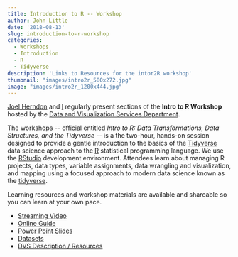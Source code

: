 ```yaml
---
title: Introduction to R -- Workshop
author: John Little
date: '2018-08-13'
slug: introduction-to-r-workshop
categories:
  - Workshops
  - Introduction
  - R
  - Tidyverse
description: 'Links to Resources for the intor2R workshop'
thumbnail: "images/intro2r_580x272.jpg"
image: "images/intro2r_1200x444.jpg"
---
```


[Joel Herndon](https://joelherndon.info/) and [I](https://johnlittle.info/) regularly present  sections of the **Intro to R Workshop** hosted by the [Data and Visualization Services Department](https://library.duke.edu/data/).  

The workshops -- official entitled *Intro to R: Data Transformations, Data Structures, and the Tidyverse*  -- is a the two-hour, hands-on session designed to provide a gentle introduction to the basics of the [Tidyverse](https://tidyverse.org/) data science approach to the [R](https://www.r-project.org/) statistical programming language.  We use the [RStudio](https://www.rstudio.com/products/rstudio/#Desktop) development environment.  Attendees learn about managing R projects, data types, variable assignments, data wrangling and visualization, and mapping using a focused approach to modern data science known as the [tidyverse](https://tidyverse.org/). 

Learning resources and workshop materials are available and shareable so you can learn at your own pace.  

- [Streaming Video](https://library.capture.duke.edu/Panopto/Pages/Viewer.aspx?id=651c273a-f1b0-485b-bf47-6bd61e304020)
- [Online Guide](http://rfun.library.duke.edu/intro2r/)
- [Power Point Slides](https://github.com/data-and-visualization/Intro2R/tree/master/slides)
- [Datasets](https://github.com/data-and-visualization/Intro2R/tree/master/data)
- [DVS Description / Resources](http://library.duke.edu/data/news/past-workshops#r)

